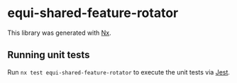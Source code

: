 # equi-shared-feature-rotator

This library was generated with [Nx](https://nx.dev).

## Running unit tests

Run `nx test equi-shared-feature-rotator` to execute the unit tests via [Jest](https://jestjs.io).
